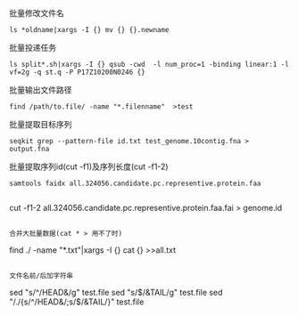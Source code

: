 批量修改文件名
```
ls *oldname|xargs -I {} mv {} {}.newname
```

批量投递任务
```
ls split*.sh|xargs -I {} qsub -cwd  -l num_proc=1 -binding linear:1 -l vf=2g -q st.q -P P17Z10200N0246 {}
```

批量输出文件路径
```
find /path/to.file/ -name "*.filenname"  >test
```

批量提取目标序列
```
seqkit grep --pattern-file id.txt test_genome.10contig.fna > output.fna
```

批量提取序列id(cut -f1)及序列长度(cut -f1-2)
```
samtools faidx all.324056.candidate.pc.representive.protein.faa


```
cut -f1-2 all.324056.candidate.pc.representive.protein.faa.fai > genome.id
```

合并大批量数据(cat * > 用不了时)
```
find ./ -name "*.txt"|xargs -I {} cat {} >>all.txt
```

文件名前/后加字符串
```
sed "s/^/HEAD&/g" test.file
sed "s/$/&TAIL/g" test.file
sed "/./{s/^/HEAD&/;s/$/&TAIL/}" test.file
```

